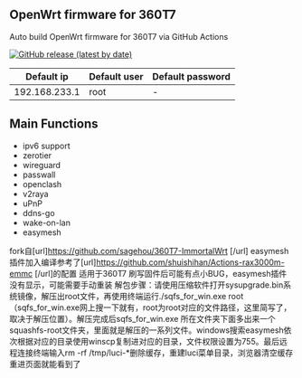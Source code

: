 ## OpenWrt firmware for 360T7

Auto build OpenWrt firmware for 360T7 via GitHub Actions

[![GitHub release (latest by date)](https://img.shields.io/github/v/release/sagehou/360T7-ImmortalWrt?style=for-the-badge&label=Download)](https://github.com/sagehou/360T7-ImmortalWrt/releases/latest)

| Default ip | Default user | Default password |
| --- | --- | --- | 
| 192.168.233.1 | root | - |

## Main Functions

- ipv6 support
- zerotier
- wireguard
- passwall
- openclash
- v2raya
- uPnP
- ddns-go
- wake-on-lan
- easymesh

fork自[url]https://github.com/sagehou/360T7-ImmortalWrt [/url]
easymesh插件加入编译参考了[url]https://github.com/shuishihan/Actions-rax3000m-emmc [/url]的配置
适用于360T7
刷写固件后可能有点小BUG，easymesh插件没有显示，可能需要手动重装
解包步骤：请使用压缩软件打开sysupgrade.bin系统镜像，解压出root文件，再使用终端运行./sqfs_for_win.exe root（sqfs_for_win.exe网上搜一下就有，root为root对应的文件路径，这里简写了，取决于解压位置）。解压完成后sqfs_for_win.exe
所在文件夹下面多出来一个squashfs-root文件夹，里面就是解压的一系列文件。windows搜索easymesh依次根据对应的目录使用winscp复制进对应的目录，文件权限设置为755。最后远程连接终端输入rm -rf /tmp/luci-*删除缓存，重建luci菜单目录，浏览器清空缓存重进页面就能看到了

